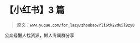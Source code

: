 # 【小红书】3 篇

> 原文：[`www.yuque.com/for_lazy/zhoubao/rli6tk2vdu5l9zy0`](https://www.yuque.com/for_lazy/zhoubao/rli6tk2vdu5l9zy0)

公众号懒人找资源，懒人专属群分享